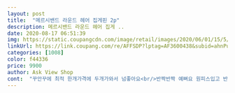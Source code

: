 ```yaml
---
layout: post 
title:  "메르시밴드 라운드 헤어 집게핀 2p" 
description: 메르시밴드 라운드 헤어 집게 ..
date: 2020-08-17 06:51:39 
img: https://static.coupangcdn.com/image/retail/images/2020/06/01/15/5/f803b97a-1537-4807-a694-0645ba0d9ad0.jpg 
linkUrl: https://link.coupang.com/re/AFFSDP?lptag=AF3600438&subid=ahnPublicAsk&pageKey=1675096526&itemId=2853929253&vendorItemId=70843235193&traceid=V0-113-ea29a2ad32a5bf07 
categories: [1008] 
color: f44336 
price: 9900 
author: Ask View Shop 
cont:  "꾸안꾸에 최적 한개가격에 두개가와서 넘좋아요<br/>반짝반짝 예뻐요 원피스입고 반묶음코디에 최고인듯합니다<br/>예뻐요<br/>튼튼해요<br/>" 
---
```

